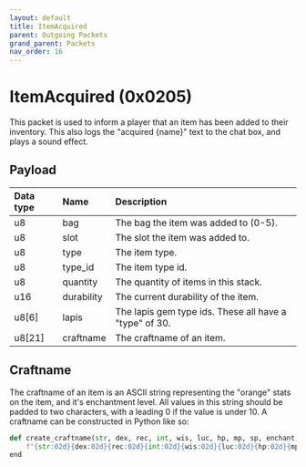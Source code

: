 ```yaml
---
layout: default
title: ItemAcquired
parent: Outgoing Packets
grand_parent: Packets
nav_order: 16
---
```


# ItemAcquired (0x0205)

This packet is used to inform a player that an item has been added to their inventory. This also logs the "acquired {name}" text to the chat box, and plays a sound effect.

## Payload

| Data type            | Name            | Description                                                                                |
|:---------------------|:----------------|:-------------------------------------------------------------------------------------------|
| u8                   | bag             | The bag the item was added to (0-5).                                                       |
| u8                   | slot            | The slot the item was added to.                                                            |
| u8                   | type            | The item type.                                                                             |
| u8                   | type_id         | The item type id.                                                                          |
| u8                   | quantity        | The quantity of items in this stack.                                                       |
| u16                  | durability      | The current durability of the item.                                                        |
| u8[6]                | lapis           | The lapis gem type ids. These all have a "type" of 30.                                     |
| u8[21]               | craftname       | The craftname of an item.                                                                  |

## Craftname

The craftname of an item is an ASCII string representing the "orange" stats on the item, and it's enchantment level. All values in this string should be padded to two characters, with a leading 0 if the value is under 10. A craftname can be constructed in Python like so:
```python
def create_craftname(str, dex, rec, int, wis, luc, hp, mp, sp, enchant):
    f"{str:02d}{dex:02d}{rec:02d}{int:02d}{wis:02d}{luc:02d}{hp:02d}{mp:02d}{sp:02d}{enchant:02d}"
end
```